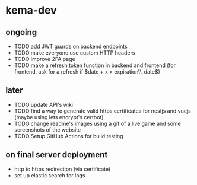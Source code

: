 # kema-dev

## ongoing

* TODO add JWT guards on backend endpoints
* TODO make everyone use custom HTTP headers
* TODO improve 2FA page
* TODO make a refresh token function in backend and frontend (for frontend, ask for a refresh if $date + x > expiration\\_date$)

## later

* TODO update API's wiki
* TODO find a way to generate valid https certificates for nestjs and vuejs (maybe using lets encrypt's certbot)
* TODO change readme's images using a gif of a live game and some screenshots of the website
* TODO Setup GitHub Actions for build testing

## on final server deployment

* http to https redirection (via certificate)
* set up elastic search for logs
